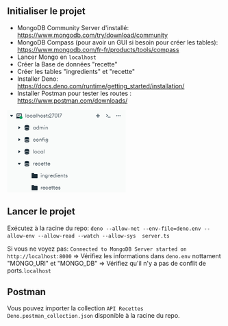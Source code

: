 ## Initialiser le projet

- MongoDB Community Server d'installé:  https://www.mongodb.com/try/download/community
- MongoDB Compass (pour avoir un GUI si besoin pour créer les tables): https://www.mongodb.com/fr-fr/products/tools/compass
- Lancer Mongo en `localhost`
- Créer la Base de données "recette"
- Créer les tables "ingredients" et "recette"
- Installer Deno: https://docs.deno.com/runtime/getting_started/installation/
- Installer Postman pour tester les routes : https://www.postman.com/downloads/
  
![alt text](./public/image.png)

## Lancer le projet
Exécutez à la racine du repo: `deno --allow-net --env-file=deno.env --allow-env --allow-read --watch --allow-sys  server.ts`

Si vous ne voyez pas: `Connected to MongoDB
Server started on http://localhost:8000`
=> Vérifiez les informations dans `deno.env` nottament "MONGO_URI" et "MONGO_DB"
=> Vérifiez qu'il n'y a pas de conflit de ports.`localhost`

## Postman

Vous pouvez importer la collection `API Recettes Deno.postman_collection.json` disponible à la racine du repo.